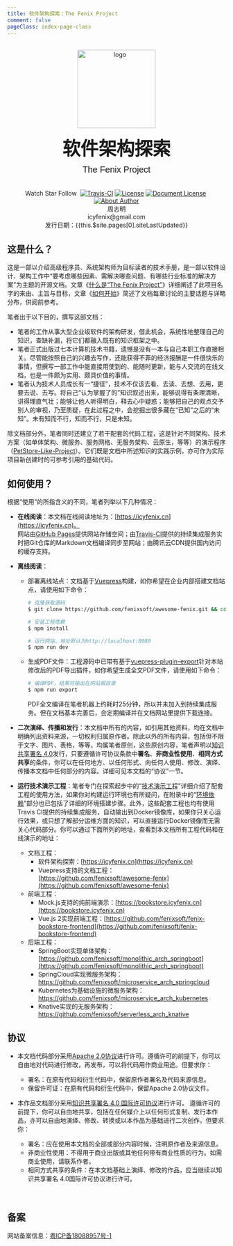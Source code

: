 ```yaml
---
title: 软件架构探索：The Fenix Project
comment: false
pageClass: index-page-class
---
```

<p align="center">
	<br/>
  <a href="https://icyfenix.cn" target="_blank">
    <img width="180" src="https://icyfenix.cn/images/logo-color.png" alt="logo">
  </a>
</p>

<span style="text-align: center;padding: 0 0 20px 0;display: block;">
    <h1 style="font-size: 2.6rem;margin: 10px 0 10px 0;font-family: cursive;">软件架构探索</h1>
    <span style="font-size: 20px;font-weight: 400;font-family: Helvetica;">The Fenix Project</span>
</span>

<p align="center" class="print-break">
	<span class="git-hub">
		<github-button href="https://github.com/fenixsoft/awesome-fenix/subscription" data-icon="octicon-eye" data-show-count="true" aria-label="Watch fenixsoft/awesome-fenix on GitHub">Watch</github-button>
		<github-button href="https://github.com/fenixsoft/awesome-fenix" data-icon="octicon-star" data-show-count="true" aria-label="Star fenixsoft/awesome-fenix on GitHub">Star</github-button>
		<github-button href="https://github.com/fenixsoft" data-show-count="true" aria-label="Follow @fenixsoft on GitHub">Follow</github-button>
	</span>
    <a href="https://icyfenix.cn" style="display:inline-block"><words type='updated' chapter='/'/></a>
    <a href="https://travis-ci.com/fenixsoft/awesome-fenix" target="_blank" style="display:inline-block" class="not-print"><img src="https://api.travis-ci.com/fenixsoft/awesome-fenix.svg?branch=master" alt="Travis-CI"></a>
    <a href="https://www.apache.org/licenses/LICENSE-2.0" target="_blank" style="display:inline-block"><img src="https://icyfenix.cn/images/License-Apache.svg" alt="License"></a>
    <a href="https://creativecommons.org/licenses/by/4.0/" target="_blank" style="display:inline-block"><img src="https://icyfenix.cn/images/DocLicense-CC-red.svg" alt="Document License"></a>
    <a href="/summary"  style="display:inline-block"><words type='badge' chapter='/'/></a>
    <a href="https://icyfenix.cn/introduction/about-me.html" target="_blank" style="display:inline-block"><img src="https://icyfenix.cn/images/Author-IcyFenix-blue.svg" alt="About Author"></a>
	<span class="only-for-printer" style="padding-top:300px">
        <br/>周志明
        <br/>icyfenix@gmail.com
        </br/>发行日期：{{this.$site.pages[0].siteLastUpdated}}</span>
</p>


## 这是什么？

这是一部以介绍高级程序员、系统架构师为目标读者的技术手册，是一部以软件设计、架构工作中“要考虑哪些因素、需解决哪些问题、有哪些行业标准的解决方案”为主题的开源文档。文章《<a href="https://icyfenix.cn/introduction/about-the-fenix-project.html">什么是“The Fenix Project”</a>》详细阐述了此项目名字的来由、主旨与目标，文章《<a href="https://icyfenix.cn/exploration/guide/quick-start.html">如何开始</a>》简述了文档每章讨论的主要话题与详略分布，供阅前参考。

笔者出于以下目的，撰写这部文档：

- 笔者的工作从事大型企业级软件的架构研发，借此机会，系统性地整理自己的知识，查缺补漏，将它们都融入既有的知识框架之中。
- 笔者正式出版过七本计算机技术书籍，遗憾是没有一本与自己本职工作直接相关。尽管能按照自己的兴趣去写作，还能获得不菲的经济报酬是一件很快乐的事情，但撰写一部工作中能直接用使到的、能随时更新，能与人交流的在线文档，也是一件颇为实用、颇具价值的事情。
- 笔者认为技术人员成长有一“捷径”，技术不仅该去看、去读、去想、去用，更要去说、去写。将自己“认为掌握了的”知识叙述出来，能够说得有条理清晰，讲得理直气壮；能够让他人听得明白，释去心中疑惑；能够把自己的观点交予别人的审视，乃至质疑，在此过程之中，会挖掘出很多藏在“已知”之后的“未知”。未有知而不行，知而不行，只是未知。

除文档部分外，笔者同时还建立了若干配套的代码工程，这是针对不同架构、技术方案（如单体架构、微服务、服务网格、无服务架构、云原生，等等）的演示程序（[PetStore-Like-Project](https://www.oracle.com/technetwork/cn/java/javaee/overview/index-136650.html)）。它们既是文档中所述知识的实践示例，亦可作为实际项目新创建时的可参考引用的基础代码。


## 如何使用？

根据“使用”的所指含义的不同，笔者列举以下几种情况：

- **在线阅读**：本文档在线阅读地址为：[https://icyfenix.cn](https://icyfenix.cn)。<br/>网站由[GitHub Pages](https://pages.github.com/)提供网站存储空间；由[Travis-CI](https://travis-ci.com/fenixsoft/awesome-fenix)提供的持续集成服务实时把Git仓库的Markdown文档编译同步至网站；由腾讯云CDN提供国内访问的缓存支持。

- **离线阅读**：

  - 部署离线站点：文档基于[Vuepress](https://vuepress.vuejs.org/zh/)构建，如你希望在企业内部搭建文档站点，请使用如下命令：

    ```bash
    # 克隆获取源码
    $ git clone https://github.com/fenixsoft/awesome-fenix.git && cd awesome-fenix
    
    # 安装工程依赖
    $ npm install
    
    # 运行网站，地址默认为http://localhost:8080
    $ npm run dev
    ```
    
  - 生成PDF文件：工程源码中已带有基于[vuepress-plugin-export](https://github.com/ulivz/vuepress-plugin-export)针对本站修改后的PDF导出插件，如你希望生成全文PDF文件，请使用如下命令：
  
    ```bash
    # 编译PDF，结果将输出在网站根目录
    $ npm run export
    ```
    PDF全文编译在笔者机器上约耗时25分钟，所以并未加入到持续集成服务。但在文档基本完善后，会定期编译并在文档网站里提供下载连接。
  
- **二次演绎、传播和发行**：本文档中所有的内容，如引用其他资料，均在文档中明确列出资料来源，一切权利归属原作者。除此以外的所有内容，包括但不限于文字、图片、表格，等等，均属笔者原创，这些原创内容，笔者声明以[知识共享署名 4.0](http://creativecommons.org/licenses/by/4.0/)发行，只要遵循许可协议条款中**署名**、**非商业性使用**、**相同方式共享**的条件，你可以在任何地方、以任何形式、向任何人使用、修改、演绎、传播本文档中任何部分的内容。详细可见本文档的“协议”一节。

- **运行技术演示工程**：笔者专门在探索起步中的“<a href="https://icyfenix.cn/exploration/projects/">技术演示工程</a>”详细介绍了配套工程的使用方法，如果你对构建运行环境也有所疑问，在附录中的“<a href="https://icyfenix.cn/appendix/deployment-env-setup/">环境依赖</a>”部分也已包括了详细的环境搭建步骤。此外，这些配套工程也均有使用Travis CI提供的持续集成服务，自动输出到Docker镜像库，如果你只关心运行效果，或只想了解部分运维方面的知识，可以直接运行Docker镜像而无需关心代码部分。你可以通过下面所列的地址，查看到本文档所有工程代码和在线演示的地址：

  - 文档工程：
    - 软件架构探索：[https://icyfenix.cn](https://icyfenix.cn)
    - Vuepress支持的文档工程：[https://github.com/fenixsoft/awesome-fenix](https://github.com/fenixsoft/awesome-fenix)
  - 前端工程：
    - Mock.js支持的纯前端演示：[https://bookstore.icyfenix.cn](https://bookstore.icyfenix.cn)
    - Vue.js 2实现前端工程：[https://github.com/fenixsoft/fenix-bookstore-frontend](https://github.com/fenixsoft/fenix-bookstore-frontend)
  - 后端工程：
    - SpringBoot实现单体架构：[https://github.com/fenixsoft/monolithic_arch_springboot](https://github.com/fenixsoft/monolithic_arch_springboot) 
    - SpringCloud实现微服务架构：https://github.com/fenixsoft/microservice_arch_springcloud
    - Kubernetes为基础设施的微服务架构：https://github.com/fenixsoft/microservice_arch_kubernetes
    - Knative实现的无服务架构：https://github.com/fenixsoft/serverless_arch_knative



## 协议

- 本文档代码部分采用[Apache 2.0协议](https://www.apache.org/licenses/LICENSE-2.0)进行许可。遵循许可的前提下，你可以自由地对代码进行修改，再发布，可以将代码用作商业用途。但要求你：
  - 署名：在原有代码和衍生代码中，保留原作者署名及代码来源信息。
  - 保留许可证：在原有代码和衍生代码中，保留Apache 2.0协议文件。
  
- 本作品文档部分采用[知识共享署名 4.0 国际许可协议](http://creativecommons.org/licenses/by/4.0/)进行许可。 遵循许可的前提下，你可以自由地共享，包括在任何媒介上以任何形式复制、发行本作品，亦可以自由地演绎、修改、转换或以本作品为基础进行二次创作。但要求你：
  - 署名：应在使用本文档的全部或部分内容时候，注明原作者及来源信息。
  - 非商业性使用：不得用于商业出版或其他任何带有商业性质的行为。如需商业使用，请联系作者。
  - 相同方式共享的条件：在本文档基础上演绎、修改的作品，应当继续以知识共享署名 4.0国际许可协议进行许可。

<div style="padding-top: 20px" class="not-print">
	<h2 id="备案">备案</h2>
	<p>网站备案信息：<a href="http://beian.miit.gov.cn/" target="_blank" rel="noopener noreferrer">粤ICP备18088957号-1</a></p>
</div>
